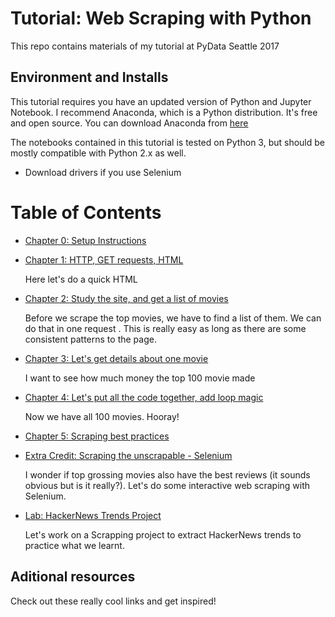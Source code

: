 # Tutorial: Web Scraping with Python

This repo contains materials of my tutorial at PyData Seattle 2017


## Environment and Installs

This tutorial requires you have an updated version of Python and Jupyter Notebook. I recommend Anaconda, which is a Python distribution. It's free and open source. You can download Anaconda from [here](https://www.continuum.io/downloads)

The notebooks contained in this tutorial is tested on Python 3, but should be mostly compatible with Python 2.x as well.

* Download drivers if you use Selenium

# Table of Contents

* [Chapter 0: Setup Instructions](notebooks/00.Check-Environment.ipynb)

* [Chapter 1: HTTP, GET requests, HTML](notebooks/01.HTML-Refresher.ipynb)

  Here let's do a quick HTML

* [Chapter 2: Study the site, and get a list of movies](notebooks/02.Parse-HTML-with-BeautifulSoup-Top-Movies.ipynb)

  Before we scrape the top movies, we have to find a list of them. We can do that in one request . This is really easy as long as there are some consistent patterns to the page.

* [Chapter 3: Let's get details about one movie](notebooks/03.BeautifulSoup-with-all-the-Details.ipynb)

  I want to see how much money the top 100 movie made

* [Chapter 4: Let's put all the code together, add loop magic](notebooks/04.Putting-it-all-together-Scraping-all-relevant-movies.ipynb)

  Now we have all 100 movies. Hooray!

* [Chapter 5: Scraping best practices](notebooks/05.Web-Scraping-Best-Practices.ipynb)

* [Extra Credit: Scraping the unscrapable - Selenium]()

  I wonder if top grossing movies also have the best reviews (it sounds obvious but is it really?). Let's do some interactive web scraping with Selenium.

* [Lab: HackerNews Trends Project](notebooks/Lab-Scrape-HackerNews.ipynb)

  Let's work on a Scrapping project to extract HackerNews trends to practice what we learnt.


## Aditional resources

Check out these really cool links and get inspired!


